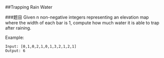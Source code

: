 ##Trapping Rain Water

###题目
Given n non-negative integers representing an elevation map where the width of each bar is 1, 
compute how much water it is able to trap after raining.

Example:
```
Input: [0,1,0,2,1,0,1,3,2,1,2,1]
Output: 6
```
